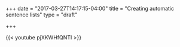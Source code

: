 +++
date = "2017-03-27T14:17:15-04:00"
title = "Creating automatic sentence lists"
type = "draft"

+++


{{< youtube pjXKWHfQNTI >}}
